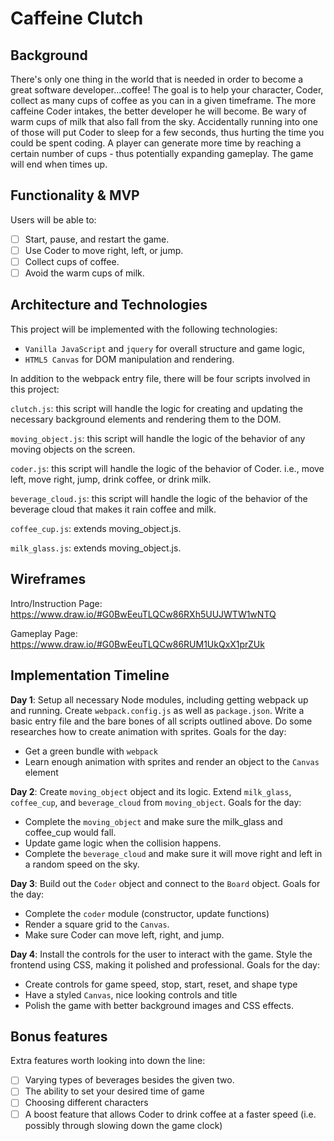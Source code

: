 # Caffeine Clutch

## Background

There's only one thing in the world that is needed in order to become a great software developer...coffee!  The goal is to help your character, Coder, collect as many cups of coffee as you can in a given timeframe.  The more caffeine Coder intakes, the better developer he will become.  Be wary of warm cups of milk that also fall from the sky.  Accidentally running into one of those will put Coder to sleep for a few seconds, thus hurting the time you could be spent coding.
A player can generate more time by reaching a certain number of cups - thus potentially expanding gameplay.
The game will end when times up.

## Functionality & MVP  

Users will be able to:

- [ ] Start, pause, and restart the game.
- [ ] Use Coder to move right, left, or jump.
- [ ] Collect cups of coffee.
- [ ] Avoid the warm cups of milk.

## Architecture and Technologies

This project will be implemented with the following technologies:

- `Vanilla JavaScript` and `jquery` for overall structure and game logic,
- `HTML5 Canvas` for DOM manipulation and rendering.

In addition to the webpack entry file, there will be four scripts involved in this project:

`clutch.js`: this script will handle the logic for creating and updating the necessary background elements and rendering them to the DOM.

`moving_object.js`: this script will handle the logic of the behavior of any moving objects on the screen.

`coder.js`: this script will handle the logic of the behavior of Coder. i.e., move left, move right, jump, drink coffee, or drink milk.

`beverage_cloud.js`: this script will handle the logic of the behavior of the beverage cloud that makes it rain coffee and milk.

`coffee_cup.js`: extends moving_object.js.

`milk_glass.js`: extends moving_object.js.


## Wireframes

Intro/Instruction Page: https://www.draw.io/#G0BwEeuTLQCw86RXh5UUJWTW1wNTQ

Gameplay Page: https://www.draw.io/#G0BwEeuTLQCw86RUM1UkQxX1prZUk


## Implementation Timeline

**Day 1**: Setup all necessary Node modules, including getting webpack up and running.  Create `webpack.config.js` as well as `package.json`.  Write a basic entry file and the bare bones of all scripts outlined above. Do some researches how to create animation with sprites. Goals for the day:

- Get a green bundle with `webpack`
- Learn enough animation with sprites and render an object to the `Canvas` element

**Day 2**: Create `moving_object` object and its logic. Extend `milk_glass`, `coffee_cup`, and `beverage_cloud` from `moving_object`. Goals for the day:

- Complete the `moving_object` and make sure the milk_glass and coffee_cup would fall.
- Update game logic when the collision happens.
- Complete the `beverage_cloud` and make sure it will move right and left in a random speed on the sky.

**Day 3**: Build out the `Coder` object and connect to the `Board` object. Goals for the day:

- Complete the `coder` module (constructor, update functions)
- Render a square grid to the `Canvas`.
- Make sure Coder can move left, right, and jump.

**Day 4**: Install the controls for the user to interact with the game.  Style the frontend using CSS, making it polished and professional.  Goals for the day:

- Create controls for game speed, stop, start, reset, and shape type
- Have a styled `Canvas`, nice looking controls and title
- Polish the game with better background images and CSS effects.


## Bonus features

 Extra features worth looking into down the line:

- [ ] Varying types of beverages besides the given two.
- [ ] The ability to set your desired time of game
- [ ] Choosing different characters
- [ ] A boost feature that allows Coder to drink coffee at a faster speed (i.e. possibly through slowing down the game clock)
